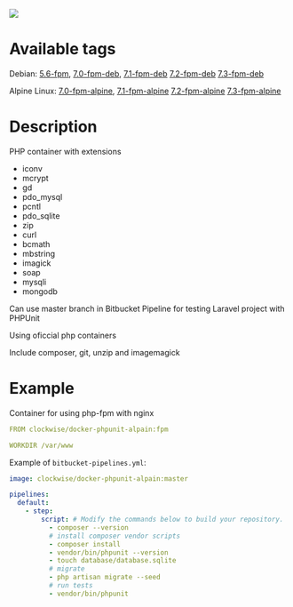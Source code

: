 [![](https://images.microbadger.com/badges/image/clockwise/docker-phpunit-alpain.svg)](https://microbadger.com/images/clockwise/docker-phpunit-alpain "Get your own image badge on microbadger.com")

# Available tags

Debian:
[5.6-fpm](https://github.com/ClockwiseSoftware/docker-phpunit-alpain/tree/5.6-fpm),
[7.0-fpm-deb](https://github.com/ClockwiseSoftware/docker-phpunit-alpain/tree/7.0-fpm-deb),
[7.1-fpm-deb](https://github.com/ClockwiseSoftware/docker-phpunit-alpain/tree/7.1-fpm-deb)
[7.2-fpm-deb](https://github.com/ClockwiseSoftware/docker-phpunit-alpain/tree/7.2-fpm-deb)
[7.3-fpm-deb](https://github.com/ClockwiseSoftware/docker-phpunit-alpain/tree/7.3-fpm-deb)

Alpine Linux:
[7.0-fpm-alpine](https://github.com/ClockwiseSoftware/docker-phpunit-alpain/tree/7.0-fpm-alpine),
[7.1-fpm-alpine](https://github.com/ClockwiseSoftware/docker-phpunit-alpain/tree/7.1-fpm-alpine)
[7.2-fpm-alpine](https://github.com/ClockwiseSoftware/docker-phpunit-alpain/tree/7.2-fpm-alpine)
[7.3-fpm-alpine](https://github.com/ClockwiseSoftware/docker-phpunit-alpain/tree/7.3-fpm-alpine)

# Desсription

PHP container with extensions 
- iconv 
- mcrypt 
- gd
- pdo_mysql
- pcntl 
- pdo_sqlite 
- zip 
- curl 
- bcmath 
- mbstring 
- imagick 
- soap 
- mysqli
- mongodb

Can use master branch in 
Bitbucket Pipeline for testing Laravel project with PHPUnit

Using oficcial php containers

Include composer, git, unzip and imagemagick

# Example 
Container for using php-fpm with nginx

```yml
FROM clockwise/docker-phpunit-alpain:fpm

WORKDIR /var/www
```

Example of `bitbucket-pipelines.yml`:
```yml
image: clockwise/docker-phpunit-alpain:master

pipelines:
  default:
    - step:
        script: # Modify the commands below to build your repository.
          - composer --version
          # install composer vendor scripts
          - composer install
          - vendor/bin/phpunit --version
          - touch database/database.sqlite
          # migrate
          - php artisan migrate --seed
          # run tests
          - vendor/bin/phpunit
```
